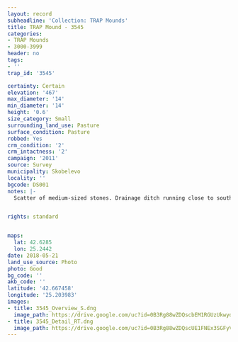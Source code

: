 ```yaml
---
layout: record
subheadline: 'Collection: TRAP Mounds'
title: TRAP Mound - 3545
categories:
- TRAP Mounds
- 3000-3999
header: no
tags:
- ''
trap_id: '3545'

certainty: Certain
elevation: '467'
max_diameter: '14'
min_diameter: '14'
height: '0.6'
size_category: Small
surrounding_land_use: Pasture
surface_condition: Pasture
robbed: Yes
crm_condition: '2'
crm_intactness: '2'
campaign: '2011'
source: Survey
municipality: Skobelevo
locality: ''
bgcode: DS001
notes: |-
  Scatter of medium-sized stones. Drainage ditch running close to south-west side. Damaged by agricultual activity.


rights: standard


maps:
  lat: 42.6285
  lon: 25.2442
date: 2018-05-21
land_use_source: Photo
photo: Good
bg_code: ''
akb_code: ''
latitude: '42.667458'
longitude: '25.203983'
images:
- title: 3545_Overview_S.dng
  image_path: https://drive.google.com/uc?id=0B3Rg88wZDQscbEM1RGUzUkwydnM
- title: 3545_Detail_RT.dng
  image_path: https://drive.google.com/uc?id=0B3Rg88wZDQscUE1FNEx3SGFyVW8
---
```

